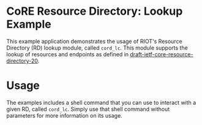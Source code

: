 CoRE Resource Directory: Lookup Example
=========================================

This example application demonstrates the usage of RIOT's Resource Directory
(RD) lookup module, called `cord_lc`. This module supports the lookup of
resources and endpoints as defined in
[draft-ietf-core-resource-directory-20](https://tools.ietf.org/html/draft-ietf-core-resource-directory-20).

Usage
=====
The examples includes a shell command that you can use to interact with a given
RD, called `cord_lc`. Simply use that shell command without parameters for
more information on its usage.